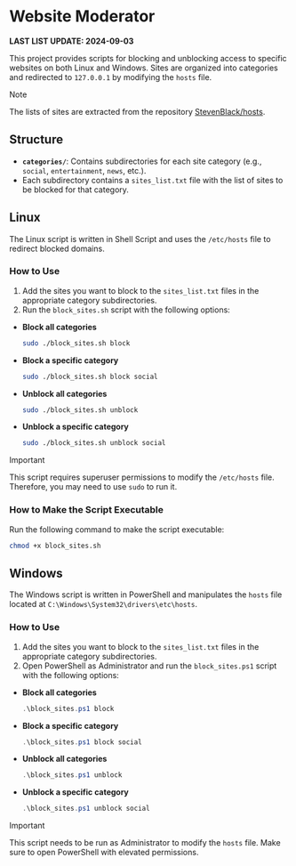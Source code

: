 # Website Moderator

**LAST LIST UPDATE: 2024-09-03**

This project provides scripts for blocking and unblocking access to specific websites on both Linux and Windows. Sites are organized into categories and redirected to `127.0.0.1` by modifying the `hosts` file. 

> [!NOTE]
> The lists of sites are extracted from the repository [StevenBlack/hosts](https://github.com/StevenBlack/hosts?tab=readme-ov-file).

## Structure

- **`categories/`**: Contains subdirectories for each site category (e.g., `social`, `entertainment`, `news`, etc.).
- Each subdirectory contains a `sites_list.txt` file with the list of sites to be blocked for that category.

## Linux

The Linux script is written in Shell Script and uses the `/etc/hosts` file to redirect blocked domains.

### How to Use

1. Add the sites you want to block to the `sites_list.txt` files in the appropriate category subdirectories.
2. Run the `block_sites.sh` script with the following options:

- **Block all categories**
    ```bash
    sudo ./block_sites.sh block
    ```

- **Block a specific category**
    ```bash
    sudo ./block_sites.sh block social
    ```

- **Unblock all categories**
    ```bash
    sudo ./block_sites.sh unblock
    ```

- **Unblock a specific category**
    ```bash
    sudo ./block_sites.sh unblock social
    ```

> [!IMPORTANT]
> This script requires superuser permissions to modify the `/etc/hosts` file. Therefore, you may need to use `sudo` to run it.

### How to Make the Script Executable

Run the following command to make the script executable:

```bash
chmod +x block_sites.sh
```

## Windows

The Windows script is written in PowerShell and manipulates the `hosts` file located at `C:\Windows\System32\drivers\etc\hosts`.

### How to Use

1. Add the sites you want to block to the `sites_list.txt` files in the appropriate category subdirectories.
2. Open PowerShell as Administrator and run the `block_sites.ps1` script with the following options:

- **Block all categories**
    ```powershell
    .\block_sites.ps1 block
    ```

- **Block a specific category**
    ```powershell
    .\block_sites.ps1 block social
    ```

- **Unblock all categories**
    ```powershell
    .\block_sites.ps1 unblock
    ```

- **Unblock a specific category**
    ```powershell
    .\block_sites.ps1 unblock social
    ```

> [!IMPORTANT]
> This script needs to be run as Administrator to modify the `hosts` file. Make sure to open PowerShell with elevated permissions.
